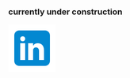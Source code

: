 
### currently under construction

 [![LinkedIn](https://github.com/neanix/neanix/blob/main/linkedin-icon.svg)](https://www.linkedin.com/in/navid-hamedi/)
